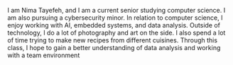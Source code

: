I am Nima Tayefeh, and I am a current senior studying computer science. I am also pursuing a cybersecurity minor. In relation to computer science, I enjoy working with AI, embedded systems, and data analysis.
Outside of technology, I do a lot of photography and art on the side. I also spend a lot of time trying to make new recipes from different cuisines. 
Through this class, I hope to gain a better understanding of data analysis and working with a team environment
